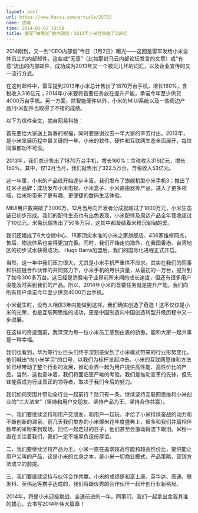 ```yaml
---
layout: post
url: https://www.huxiu.com/article/25755
name: 虎嗅
time: 2014-01-02 13:50
title: 雷军“被曝光”的内部信：2013年小米含税收了316亿
---
```

2014刚到，又一封“CEO内部信”今日（1月2日）曝光——这回是雷军发给小米全体员工的内部邮件。这些或“无意”（比如那封马云内部论坛发言的文章）或“有意”流出的内部邮件，成功成为2013年又一个被玩儿坏的词汇，以及企业宣传的又一流行方式。

在这封邮件中，雷军提到2013年小米总计售出了1870万台手机，增长160%，含税收入316亿元；2014年小米要将首要任务放在提升产能，承诺今年至少供货4000万台手机。另一方面，除智能硬件以外，小米的MIUI系统以及一些周边产品/小米配件也取得了不错的成绩。

以下为信件全文，摘自网易科技：

首先要给大家送上新春的祝福，同时要感谢过去一年大家的辛劳付出。2013年，是小米发展历程中最关键的一年，小米的软件、硬件和互联网生态全面展开，每位同事都功不可没。

2013年，我们总计售出了1870万台手机，增长160%；含税收入316亿元，增长150%。其中，仅12月当月，我们就售出了322.5万台，含税收入53亿元。

这一年里，小米的产品线开始逐步丰富。我们发布了旗舰机型小米手机3；推出了红米子品牌；成功发布小米电视、小米盒子、小米路由器等产品，进入了更多领域，给米粉带来了更有趣、更便捷的数码生活体验。

MIUI用户数突破了3000万，12月当月向开发者分成就超过了1800万元，小米生态链已初步形成。我们的配件生态也有出色表现，小米配件及周边产品全年营收超过了10亿元。米兔玩偶售出了50多万只，这其中都凝结着米粉沉甸甸的爱。

我们还建成了6大仓储中心、18家顶尖水准的小米之家旗舰店、436家维修网点，售后、物流体系也变得更加完善。同时，我们开始走向海外，在我国香港、台湾地区的初步试水获得成功， Hugo Barra加盟后，我们的国际化进程正式开启。

当然，这一年中我们压力很大，尤其是小米手机严重供不应求。其实在我们的同事和供应链合作伙伴的共同努力下，小米手机的月供货量，从最初的一万台，提升到了如今300多万台。这已经是消费电子业界前所未闻的成长速度，但还有很多用户没能及时买到我们的产品。所以，2014年小米的首要任务就是提升产能。我们向所有用户承诺今年至少供货4000万台手机。

小米诞生时，没有人相信3年内能做到这样。我们确实创造了奇迹！这不仅仅是小米的光荣，也是互联网思维的成功，更是中国制造向中国创造转型升级历程中又一步进展。

在这样的奇迹面前，我深深为每一位小米员工感到由衷的骄傲，能和大家一起共事是一种幸福。

我们也看到，华为等行业巨头们终于深刻感受到了小米模式带来的行业形势变化。他们喊出“向小米学习”的口号，以我们为标杆发起冲击。小米的互联网思维和方法论已经带动了整个行业的发展，推动业界一起为用户提供高性能、高性价比的产品。当然，这也意味着，我们将面临更严峻的考验。我们是推动变革的先锋，但先锋能否成为行业真正的领导者，取决于我们今后的努力。

我们如何突围并带动全行业一起前行？路只有一条，继续坚持互联网思维和小米创业的“三大法宝”（坚持和用户交朋友、坚持产品为王、坚持合作共赢）。

一、我们要继续坚持和用户交朋友。和用户一起玩，才给了小米持续奋战的动力和不断创新的源泉。前几天我们举办的小米爆米花年度盛典上，很多和我们并肩相伴数年的米粉来到现场，回忆一起走过的日子，他们甚至会激动得流下眼泪。米粉一直在关注着我们，我们一定不能辜负这份厚谊。

二、我们要继续坚持产品为王。小米一直在追求超高性能和超高性价比，提供能让用户尖叫的产品，这是小米的立身之本，是小米一切商业模式、产品策略、营销方法成立的前提。

三、我们要继续坚持与伙伴合作共赢。小米的成绩是和富士康、英华达、高通、联发科、英伟达等携手达成的，我们将跟优秀的合作伙伴一起开创行业新格局。

2014年，将是小米迎接挑战、全速前进的一年。同事们，我们一起拿出舍我其谁的雄心，去书写2014年伟大篇章！


